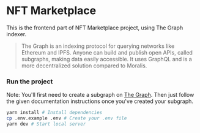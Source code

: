 # NFT Marketplace

This is the frontend part of NFT Marketplace project, using The Graph indexer.

> The Graph is an indexing protocol for querying networks like Ethereum and IPFS. Anyone can build and publish open APIs, called subgraphs, making data easily accessible. It uses GraphQL and is a more decentralized solution compared to Moralis. 

### Run the project

Note: You'll first need to create a subgraph on [The Graph](https://thegraph.com/studio/). Then just follow the given documentation instructions once you've created your subgraph.

```bash
yarn install # Install dependencies
cp .env.example .env # Create your .env file
yarn dev # Start local server
```
